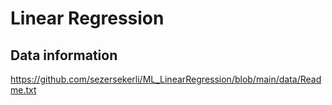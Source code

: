 # Linear Regression
 
## Data information
https://github.com/sezersekerli/ML_LinearRegression/blob/main/data/Readme.txt
